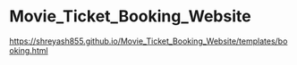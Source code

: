 # Movie_Ticket_Booking_Website
https://shreyash855.github.io/Movie_Ticket_Booking_Website/templates/booking.html
